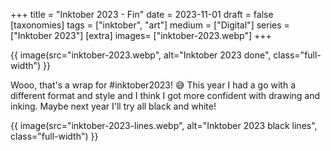 +++
title = "Inktober 2023 - Fin"
date = 2023-11-01
draft =  false
[taxonomies]
tags = ["inktober", "art"]
medium = ["Digital"]
series = ["Inktober 2023"]
[extra]
images= ["inktober-2023.webp"]
+++

{{ image(src="inktober-2023.webp", alt="Inktober 2023 done", class="full-width") }}

Wooo, that's a wrap for #inktober2023! 😅 This year I had a go with a different format and style and I think I got more confident with drawing and inking. Maybe next year I'll try all black and white!

{{ image(src="inktober-2023-lines.webp", alt="Inktober 2023 black lines", class="full-width") }}
